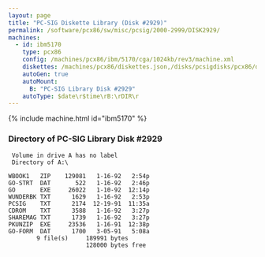 ```yaml
---
layout: page
title: "PC-SIG Diskette Library (Disk #2929)"
permalink: /software/pcx86/sw/misc/pcsig/2000-2999/DISK2929/
machines:
  - id: ibm5170
    type: pcx86
    config: /machines/pcx86/ibm/5170/cga/1024kb/rev3/machine.xml
    diskettes: /machines/pcx86/diskettes.json,/disks/pcsigdisks/pcx86/diskettes.json
    autoGen: true
    autoMount:
      B: "PC-SIG Library Disk #2929"
    autoType: $date\r$time\rB:\rDIR\r
---
```


{% include machine.html id="ibm5170" %}

### Directory of PC-SIG Library Disk #2929

     Volume in drive A has no label
     Directory of A:\

    WBOOK1   ZIP    129081   1-16-92   2:54p
    GO-STRT  DAT       522   1-16-92   2:46p
    GO       EXE     26022   1-10-92  12:14p
    WUNDERBK TXT      1629   1-16-92   2:53p
    PCSIG    TXT      2174  12-19-91  11:35a
    CDROM    TXT      3588   1-16-92   3:27p
    SHAREMAG TXT      1739   1-16-92   3:27p
    PKUNZIP  EXE     23536   1-16-91  12:38p
    GO-FORM  DAT      1700   3-05-91   5:08a
            9 file(s)     189991 bytes
                          128000 bytes free
